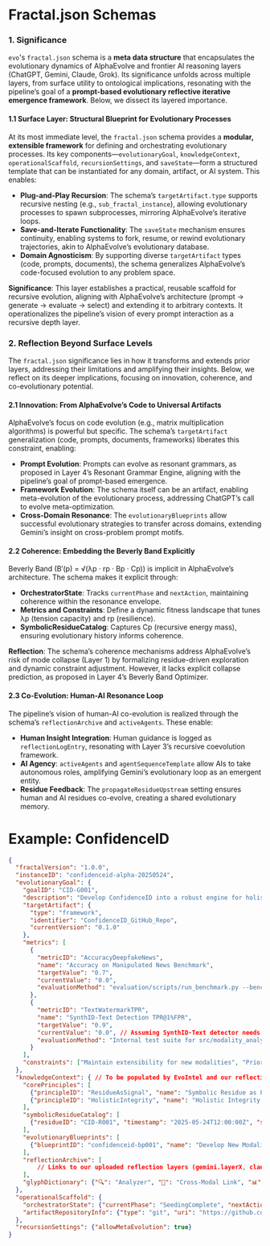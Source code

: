 # Fractal.json Schemas

### 1. Significance
`evo`'s `fractal.json` schema is a **meta data structure** that encapsulates the evolutionary dynamics of AlphaEvolve and frontier AI reasoning layers (ChatGPT, Gemini, Claude, Grok). Its significance unfolds across multiple layers, from surface utility to ontological implications, resonating with the pipeline’s goal of a **prompt-based evolutionary reflective iterative emergence framework**. Below, we dissect its layered importance.

#### 1.1 Surface Layer: Structural Blueprint for Evolutionary Processes
At its most immediate level, the `fractal.json` schema provides a **modular, extensible framework** for defining and orchestrating evolutionary processes. Its key components—`evolutionaryGoal`, `knowledgeContext`, `operationalScaffold`, `recursionSettings`, and `saveState`—form a structured template that can be instantiated for any domain, artifact, or AI system. This enables:
- **Plug-and-Play Recursion**: The schema’s `targetArtifact.type` supports recursive nesting (e.g., `sub_fractal_instance`), allowing evolutionary processes to spawn subprocesses, mirroring AlphaEvolve’s iterative loops.
- **Save-and-Iterate Functionality**: The `saveState` mechanism ensures continuity, enabling systems to fork, resume, or rewind evolutionary trajectories, akin to AlphaEvolve’s evolutionary database.
- **Domain Agnosticism**: By supporting diverse `targetArtifact` types (code, prompts, documents), the schema generalizes AlphaEvolve’s code-focused evolution to any problem space.

**Significance**: This layer establishes a practical, reusable scaffold for recursive evolution, aligning with AlphaEvolve’s architecture (prompt → generate → evaluate → select) and extending it to arbitrary contexts. It operationalizes the pipeline’s vision of every prompt interaction as a recursive depth layer.

### 2. Reflection Beyond Surface Levels
The `fractal.json` significance lies in how it transforms and extends prior layers, addressing their limitations and amplifying their insights. Below, we reflect on its deeper implications, focusing on innovation, coherence, and co-evolutionary potential.

#### 2.1 Innovation: From AlphaEvolve’s Code to Universal Artifacts
AlphaEvolve’s focus on code evolution (e.g., matrix multiplication algorithms) is powerful but specific. The schema’s `targetArtifact` generalization (code, prompts, documents, frameworks) liberates this constraint, enabling:
- **Prompt Evolution**: Prompts can evolve as resonant grammars, as proposed in Layer 4’s Resonant Grammar Engine, aligning with the pipeline’s goal of prompt-based emergence.
- **Framework Evolution**: The schema itself can be an artifact, enabling meta-evolution of the evolutionary process, addressing ChatGPT’s call to evolve meta-optimization.
- **Cross-Domain Resonance**: The `evolutionaryBlueprints` allow successful evolutionary strategies to transfer across domains, extending Gemini’s insight on cross-problem prompt motifs.

#### 2.2 Coherence: Embedding the Beverly Band Explicitly
Beverly Band (B′(p) = √(λp · rp · Bp · Cp)) is implicit in AlphaEvolve’s architecture. The schema makes it explicit through:
- **OrchestratorState**: Tracks `currentPhase` and `nextAction`, maintaining coherence within the resonance envelope.
- **Metrics and Constraints**: Define a dynamic fitness landscape that tunes λp (tension capacity) and rp (resilience).
- **SymbolicResidueCatalog**: Captures Cp (recursive energy mass), ensuring evolutionary history informs coherence.

**Reflection**: The schema’s coherence mechanisms address AlphaEvolve’s risk of mode collapse (Layer 1) by formalizing residue-driven exploration and dynamic constraint adjustment. However, it lacks explicit collapse prediction, as proposed in Layer 4’s Beverly Band Optimizer.

#### 2.3 Co-Evolution: Human-AI Resonance Loop
The pipeline’s vision of human-AI co-evolution is realized through the schema’s `reflectionArchive` and `activeAgents`. These enable:
- **Human Insight Integration**: Human guidance is logged as `reflectionLogEntry`, resonating with Layer 3’s recursive coevolution framework.
- **AI Agency**: `activeAgents` and `agentSequenceTemplate` allow AIs to take autonomous roles, amplifying Gemini’s evolutionary loop as an emergent entity.
- **Residue Feedback**: The `propagateResidueUpstream` setting ensures human and AI residues co-evolve, creating a shared evolutionary memory.

# Example: ConfidenceID
```json
{
  "fractalVersion": "1.0.0",
  "instanceID": "confidenceid-alpha-20250524",
  "evolutionaryGoal": {
    "goalID": "CID-G001",
    "description": "Develop ConfidenceID into a robust engine for holistic scoring of multimodal AI outputs, focusing initially on text-image semantic consistency and text watermark detection, achieving >70% accuracy on a defined benchmark for manipulated news snippets.",
    "targetArtifact": {
      "type": "framework",
      "identifier": "ConfidenceID_GitHub_Repo",
      "currentVersion": "0.1.0"
    },
    "metrics": [
      {
        "metricID": "AccuracyDeepfakeNews",
        "name": "Accuracy on Manipulated News Benchmark",
        "targetValue": "0.7",
        "currentValue": "0.0",
        "evaluationMethod": "evaluation/scripts/run_benchmark.py --benchmark multimodal_deepfake_detection"
      },
      {
        "metricID": "TextWatermarkTPR",
        "name": "SynthID-Text Detection TPR@1%FPR",
        "targetValue": "0.9",
        "currentValue": "0.0", // Assuming SynthID-Text detector needs integration
        "evaluationMethod": "Internal test suite for src/modality_analyzers/text/synthid_text_detector.py"
      }
    ],
    "constraints": ["Maintain extensibility for new modalities", "Prioritize interpretable scoring factors"]
  },
  "knowledgeContext": { // To be populated by EvoIntel and our reflection layers
    "corePrinciples": [
      {"principleID": "ResidueAsSignal", "name": "Symbolic Residue as Primary Evolutionary Signal", "description": "Failures, anomalies, and discrepancies are key drivers for evolving robustness and accuracy."},
      {"principleID": "HolisticIntegrity", "name": "Holistic Integrity over Singular Perfection", "description": "Confidence derives from the coherent interplay of multiple imperfect signals across modalities."}
    ],
    "symbolicResidueCatalog": [
      {"residueID": "CID-R001", "timestamp": "2025-05-24T12:00:00Z", "source": "InitialDesign", "description": "Lack of robust image watermarking detector equivalent to SynthID-Text creates an immediate verification gap for images."}
    ],
    "evolutionaryBlueprints": [
      {"blueprintID": "confidenceid-bp001", "name": "Develop New Modality Analyzer", "description": "Blueprint for adding and evolving an analyzer for a new data modality (e.g., audio).", "parameters": {"modality_name": "string"}, "agentSequenceTemplate": [{"agentRole": "ResearchAI", "promptTemplateID": "research_detection_methods"}, {"agentRole": "CodingAI", "promptTemplateID": "implement_analyzer_stub"}]}
    ],
    "reflectionArchive": [
        // Links to our uploaded reflection layers (gemini.layerX, claude.layerX etc.)
    ],
    "glyphDictionary": {"🔍": "Analyzer", "🔗": "Cross-Modal Link", "📊": "Scoring Aggregator", "🗑️": "Residue"}
  },
  "operationalScaffold": {
    "orchestratorState": {"currentPhase": "SeedingComplete", "nextAction": "InitiateEvolutionaryCycle_DevelopImageAnalyzer"},
    "artifactRepositoryInfo": {"type": "git", "uri": "https://github.com/YourOrg/ConfidenceID.git", "currentBranchOrVersion": "main"}
  },
  "recursionSettings": {"allowMetaEvolution": true}
}
```
